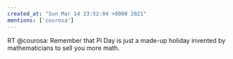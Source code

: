 ```yaml
---
created_at: "Sun Mar 14 23:52:04 +0000 2021"
mentions: ['courosa']
---
```


RT @courosa: Remember that Pi Day is just a made-up holiday invented by mathematicians to sell you more math.